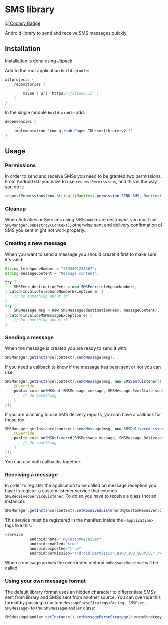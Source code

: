 # SMS library
[![Codacy Badge](https://api.codacy.com/project/badge/Grade/6a35c6f870564e06a4ddbc15c0299e86)](https://www.codacy.com/manual/CremaLuca/smslibrary?utm_source=github.com&amp;utm_medium=referral&amp;utm_content=Cogno-IDU/smslibrary&amp;utm_campaign=Badge_Grade)

Android library to send and receive SMS messages quickly.

## Installation
Installation is done using [Jitpack](https://jitpack.io).

Add to the root application `build.gradle`:
```java
allprojects {
    repositories {
        ...
        maven { url 'https://jitpack.io' }
    }
}
```
In the single module `build.gradle` add:
```java
dependencies {
    ...
    implementation 'com.github.Cogno-IDU:smslibrary:v2.1'
}
```
## Usage

### Permissions
In order to send and receive SMSs you need to be granted two permissions. From Android 6.0 you have to use
`requestPermissions`, and this is the way you do it:
```java
requestPermissions(new String[]{Manifest.permission.SEND_SMS, Manifest.permission.RECEIVE_SMS}, SMS_PERMISSIONS_CUSTOM_CODE);
```

### Cleanup
When Activities or Services using `SMSManager` are destroyed, you must call
`SMSManager.onDestroy(Context)`, otherwise sent and delivery confirmation of SMS you sent might not
work properly.

### Creating a new message
When you want to send a message you should create it first to make sure it's valid:
```java
String telehponeNumber = "+393401234567";
String messageContent = "Message content";

try {
    SMSPeer destinationPeer = new SMSPeer(telehponeNumber);
} catch(InvalidTelephoneNumberException e) {
    // Do something about it
}
try {
    SMSMessage msg = new SMSMessage(destinationPeer, messageContent);
} catch(InvalidSMSMessageException e) {
    // Do something about it
}
```

### Sending a message
When the message is created you are ready to send it with:
```java
SMSManager.getInstance(context).sendMessage(msg);
```
If you need a callback to know if the message has been sent or not you can use:
```java
SMSManager.getInstance(context).sendMessage(msg, new SMSSentListener() {
    @Override
    public void onSMSSent(SMSMessage message, SMSMessage.SentState sentState) {
        // Do something
    }
});
```
If you are planning to use SMS delivery reports, you can have a callback for those too:
```java
SMSManager.getInstance(context).sendMessage(msg, new SMSDeliveredListener() {
    @Override
    public void onSMSDelivered(SMSMessage message, SMSMessage.DeliveredState deliveredState) {
        // Do something
    }
});
```
You can use both callbacks together.

### Receiving a message
In order to register the application to be called on message reception you have
 to register a custom listener service that extends `SMSReceivedServiceListener`.
 To do so you have to receive a class (not an instance):
 ```java
 SMSManager.getInstance(context).setReceivedListener(MyCustomReceiver.class);
 ```
 This service must be registered in the manifest inside the `<application>` tags like this:
 ```java
 <service
            android:name=".MyCustomReceiver"
            android:enabled="true"
            android:exported="true"
            android:permission="android.permission.BIND_JOB_SERVICE" />
```
 When a message arrives the overridden method `onMessageReceived` will be called.
 
### Using your own message format
The default library format uses an hidden character to differentiate SMSs
sent from library and SMSs sent from another source. You can override this
format by passing a custom `MessageParseStrategy<String, SMSPeer, SMSMessage>`
to the `SMSMessageHandler` class:
```java
SMSMessageHandler.getInstance().setMessageParseStrategy(customStrategy);
```
